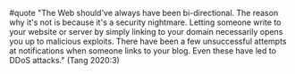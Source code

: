 #quote  "The Web should've always have been bi-directional. The reason why it's not is because it's a security nightmare. Letting someone write to your website or server by simply linking to your domain necessarily opens you up to malicious exploits. There have been a few unsuccessful attempts at notifications when someone links to your blog. Even these have led to DDoS attacks." (Tang 2020:3)